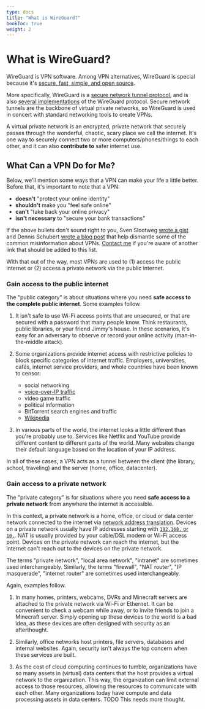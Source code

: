 ```yaml
---
type: docs
title: "What is WireGuard?"
bookToc: true
weight: 2
---
```


# What is WireGuard?

WireGuard is VPN software.
Among VPN alternatives, WireGuard is special because it's [secure, fast, simple, and open source](https://www.wireguard.com/papers/wireguard.pdf).

More specifically, WireGuard is a [secure network tunnel protocol](https://www.wireguard.com/protocol/),
and is also [several implementations](https://www.wireguard.com/repositories/) of the WireGuard protocol.
Secure network tunnels are the backbone of virtual private networks,
so WireGuard is used in concert with standard networking tools to create VPNs.

A virtual private network is an encrypted, private network that securely passes through the
wonderful, chaotic, scary place we call the internet.
It's one way to securely connect two or more computers/phones/things to each other,
and it can also **contribute to** safer internet use.

## What Can a VPN Do for Me?

Below, we'll mention some ways that a VPN can make your life a little better.
Before that, it's important to note that a VPN:
- **doesn't** "protect your online identity"
- **shouldn't** make you "feel safe online"
- **can't** "take back your online privacy"
- **isn't necessary** to "secure your bank transactions"

If the above bullets don't sound right to you,
Sven Slootweg [wrote a gist](https://gist.github.com/joepie91/5a9909939e6ce7d09e29) and
Dennis Schubert [wrote a blog post](https://overengineer.dev/blog/2019/04/08/very-precarious-narrative.html)
that help dismantle some of the common misinformation about VPNs.
[Contact me](/contact) if you're aware of another link that should be added to this list.

With that out of the way, most VPNs are used to
(1) access the public internet or
(2) access a private network via the public internet.

### Gain access to the public internet

The "public category" is about situations where you need **safe access to the complete public internet**.
Some examples follow.

1) It isn't safe to use Wi-Fi access points that are unsecured, or that are secured with a password that many people know.
Think restaurants, public libraries, or your friend Jimmy's house.
In these scenarios, it's easy for an adversary to observe or record your online activity
(man-in-the-middle attack).

1) Some organizations provide internet access with restrictive policies to block specific categories of internet traffic.
Employers, universities, cafés, internet service providers, and whole countries have been known to censor:
   - social networking
   - [voice-over-IP traffic](https://www.wired.com/2005/05/voice-over-ips-unlikely-hero/)
   - video game traffic
   - political information
   - BitTorrent search engines and traffic
   - [Wikipedia](https://en.wikipedia.org/wiki/Censorship_of_Wikipedia)

1) In various parts of the world, the internet looks a little different than you're probably use to.
Services like Netflix and YouTube provide different content to different parts of the world.
Many websites change their default language based on the location of your IP address.

In all of these cases, a VPN acts as a tunnel between the client
(the library, school, traveling) and the server (home, office, datacenter).

### Gain access to a private network

The "private category" is for situations where you need **safe access to a private network**
from anywhere the internet is accessible.

In this context, a private network is
a home, office, or cloud or data center network connected to the internet via
[network address translation](https://en.wikipedia.org/wiki/Network_address_translation).
Devices on a private network usually have IP addresses starting with
[`192.168.` or `10.`](https://en.wikipedia.org/wiki/Private_network).
NAT is usually provided by your cable/DSL modem or Wi-Fi access point.
Devices on the private network can reach the internet, but
the internet can't reach out to the devices on the private network.

The terms "private network", "local area network", "intranet" are sometimes used interchangeably.
Similarly, the terms "firewall", "NAT router", "IP masquerade", "internet router" are sometimes used interchangeably.

Again, examples follow.

1) In many homes, printers, webcams, DVRs and Minecraft servers are attached to the private network
via Wi-Fi or Ethernet.
It can be convenient to check a webcam while away, or to invite friends to join a Minecraft server.
Simply opening up these devices to the world is a bad idea, as these devices
are often designed with security as an afterthought.

1) Similarly, office networks host printers, file servers, databases and internal websites.
Again, security isn't always the top concern when these services are built.

1) As the cost of cloud computing continues to tumble,
organizations have so many assets in (virtual) data centers that the host provides a virtual network
to the organization.
This way, the organization can limit external access to those resources,
allowing the resources to communicate with each other.
Many organizations today have compute and data processing assets in data centers.
TODO This needs more thought.
